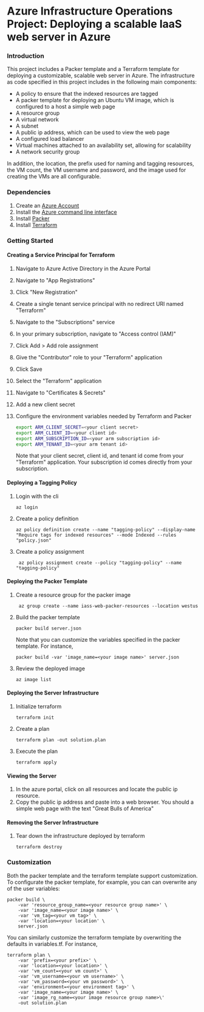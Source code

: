 # Azure Infrastructure Operations Project: Deploying a scalable IaaS web server in Azure

### Introduction
This project includes a Packer template and a Terraform template for deploying a customizable, scalable web server in Azure. The infrastructure as code specified in this project includes in the following main components:

- A policy to ensure that the indexed resources are tagged
- A packer template for deploying an Ubuntu VM image, which is configured to a host a simple web page
- A resource group
- A virtual network
- A subnet
- A public ip address, which can be used to view the web page
- A configured load balancer
- Virtual machines attached to an availability set, allowing for scalability
- A network security group

In addition, the location, the prefix used for naming and tagging resources, the VM count, the VM username and password, and the image used for creating the VMs are all configurable.

### Dependencies
1. Create an [Azure Account](https://portal.azure.com) 
2. Install the [Azure command line interface](https://docs.microsoft.com/en-us/cli/azure/install-azure-cli?view=azure-cli-latest)
3. Install [Packer](https://www.packer.io/downloads)
4. Install [Terraform](https://www.terraform.io/downloads.html)

### Getting Started

#### Creating a Service Principal for Terraform

1. Navigate to Azure Active Directory in the Azure Portal

2. Navigate to "App Registrations"

3. Click "New Registration"

4. Create a single tenant service principal with no redirect URI named "Terraform"

5. Navigate to the "Subscriptions" service

6. In your primary subscription, navigate to "Access control (IAM)"

7. Click Add > Add role assignment

8. Give the "Contributor" role to your "Terraform" application

9. Click Save

10. Select the "Terraform" application

11. Navigate to "Certificates & Secrets"

12. Add a new client secret

13. Configure the environment variables needed by Terraform and Packer 

    ```sh
    export ARM_CLIENT_SECRET=<your client secret>
    export ARM_CLIENT_ID=<your client id>
    export ARM_SUBSCRIPTION_ID=<your arm subscription id>
    export ARM_TENANT_ID=<your arm tenant id>
    ```

    Note that your client secret, client id, and tenant id come from your "Terraform" application. Your subscription id comes directly from your subscription.

#### Deploying a Tagging Policy

1. Login with the cli 

   ```az login```

2. Create a policy definition

   ``` az policy definition create --name "tagging-policy" --display-name "Require tags for indexed resources" --mode Indexed --rules "policy.json" ```

3. Create a policy assignment

   ``` az policy assignment create --policy "tagging-policy" --name "tagging-policy"```

#### Deploying the Packer Template

1. Create a resource group for the packer image

   ``` az group create --name iass-web-packer-resources --location westus```

2. Build the packer template

   ```packer build server.json```

   Note that you can customize the variables specified in the packer template. For instance,

   ```packer build -var 'image_name=<your image name>' server.json```

3. Review the deployed image

   ```az image list```

#### Deploying the Server Infrastructure

1. Initialize terraform

   ```terraform init```

2. Create a plan

   ```terraform plan -out solution.plan```

3. Execute the plan

   ```terraform apply```

#### Viewing the Server

1. In the azure portal, click on all resources and locate the public ip resource. 
2. Copy the public ip address and paste into a web browser. You should a simple web page with the text "Great Bulls of America"

#### Removing the Server Infrastructure

1. Tear down the infrastructure deployed by terraform

   ```terraform destroy```

### Customization

Both the packer template and the terraform template support customization. To configurate the packer template, for example, you can can overwrite any of the user variables:

```
packer build \
	-var 'resource_group_name=<your resource group name>' \
	-var 'image_name=<your image name>' \
	-var 'vm_tag=<your vm tag>' \
	-var 'location=<your location' \
    server.json
```

You can similarly customize the terraform template by overwriting the defaults in variables.tf. For instance,

```
terraform plan \
	-var 'prefix=<your prefix>' \
	-var 'location=<your location>' \
	-var 'vm_count=<your vm count>' \
	-var 'vm_username=<your vm username>' \
	-var 'vm_password=<your vm password>' \
	-var 'environment=<your environment tag>' \
	-var 'image_name=<your image name>' \
	-var 'image_rg_name=<your image resource group name>\'
	-out solution.plan
```


